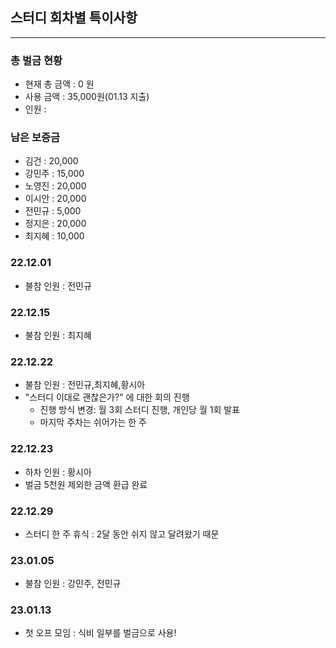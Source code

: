 ## 스터디 회차별 특이사항
---
### 총 벌금 현황
- 현재 총 금액 : 0 원
- 사용 금액 : 35,000원(01.13 지출)
- 인원 : 

### 남은 보증금
- 김건 : 20,000
- 강민주 : 15,000
- 노영진 : 20,000
- 이시안 : 20,000
- 전민규 : 5,000
- 정지은 : 20,000
- 최지혜 : 10,000

### 22.12.01
- 불참 인원 : 전민규

### 22.12.15
- 불참 인원 : 최지혜

### 22.12.22
- 불참 인원 : 전민규,최지혜,황시아
- "스터디 이대로 괜찮은가?" 에 대한 회의 진행
    - 진행 방식 변경: 월 3회 스터디 진행, 개인당 월 1회 발표
    - 마지막 주차는 쉬어가는 한 주

### 22.12.23
- 하차 인원 : 황시아
- 벌금 5천원 제외한 금액 환급 완료

### 22.12.29
- 스터디 한 주 휴식 : 2달 동안 쉬지 않고 달려왔기 때문

### 23.01.05
- 불참 인원 : 강민주, 전민규

### 23.01.13
- 첫 오프 모임 : 식비 일부를 벌금으로 사용!
